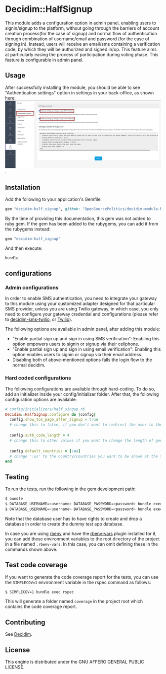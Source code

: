 # Decidim::HalfSignup

This module adds a configuration option in admin panel, enabling users to signin/signup to the platform, without going through the barriers of  account creation process(for the case of signup) and normal flow of authentication through combination of username/email and password (for the case of signing in). Instead, users will receive an email/sms containing a verification code, by which they will be authorized and signed in/up. This feature aims at particularly easing the process of participation during voting phase. This feature is configurable in admin panel.

## Usage

After successfully installing the module, you should be able to see "Authentication settings" option in settings in your back-office, as shown here:
![Half-signup authentication enabler](half_signup_authentication.png).

## Installation

Add the following to your application's Gemfile:

```ruby
gem "decidim-half_signup", github: "OpenSourcePolitics/decidim-module-half_sign_up", branch: "main"
```

By the time of providing this documentation, this gem was not added to ruby gem. If the gem has been added to the
rubygems, you can add it from the rubygems instead:

```ruby
gem "decidim-half_signup"
```

And then execute:

```bash
bundle
```

## configurations

### Admin configurations

In order to enable SMS authentication, you need to integrate your gateway to this module using your customized adapter designed for that particular SMS provider, unless you are using Twilio gateway, in which case, you only need to configure your gateway credential and configurations (please refer to [decidim-sms-twilio](https://github.com/Pipeline-to-Power/decidim-module-ptp/tree/main/decidim-sms-twilio), or [Twilio](https://www.twilio.com/)).

The following options are available in admin panel, after adding this module:

- "Enable partial sign up and sign in using SMS verification": Enabling this option empowers users to signin or signup via their cellphone.
- "Enable partial sign up and sign in using email verification": Enabling this option enables users to signin or signup via their email address.
- Disabling both of above-mentioned options falls the login flow to the normal decidim.

### Hard coded configurations

The following configurations are available through hard-coding. To do so, add an initializer inside your config/initializer folder. After that, the following configuration options are available:

```ruby
# config/initializers/half_singup.rb
Decidim::HalfSignup.configure do |config|
  config.show_tos_page_after_signup = true
  # change this to false, if you don't want to redirect the user to the tos agreement page

  config.auth_code_length = 4
  # change this to other values if you want to change the length of generated code (be advised to remain in an acceptable limits for the sake of best performance)

  config.default_countries = [:us]
  # change ':us' to the country/countries you want to be shown at the top(the first option will be selected by default).
end
```

## Testing

To run the tests, run the following in the gem development path:

```bash
$ bundle
$ DATABASE_USERNAME=<username> DATABASE_PASSWORD=<password> bundle exec rake test_app
$ DATABASE_USERNAME=<username> DATABASE_PASSWORD=<password> bundle exec rspec
```

Note that the database user has to have rights to create and drop a database in
order to create the dummy test app database.

In case you are using [rbenv](https://github.com/rbenv/rbenv) and have the
[rbenv-vars](https://github.com/rbenv/rbenv-vars) plugin installed for it, you
can add these environment variables to the root directory of the project in a
file named `.rbenv-vars`. In this case, you can omit defining these in the
commands shown above.

## Test code coverage

If you want to generate the code coverage report for the tests, you can use
the `SIMPLECOV=1` environment variable in the rspec command as follows:

```bash
$ SIMPLECOV=1 bundle exec rspec
```

This will generate a folder named `coverage` in the project root which contains
the code coverage report.


## Contributing

See [Decidim](https://github.com/decidim/decidim).

## License

This engine is distributed under the GNU AFFERO GENERAL PUBLIC LICENSE.
